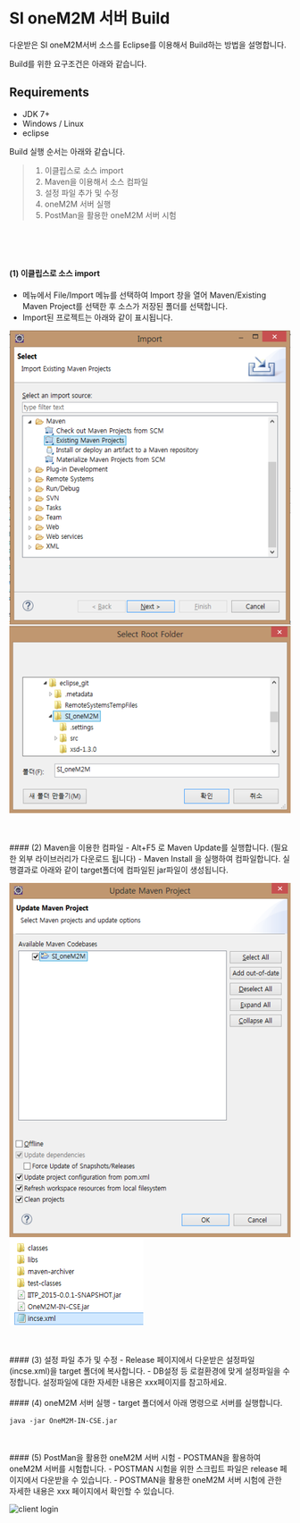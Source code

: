 # SI oneM2M 서버 Build

다운받은 SI oneM2M서버 소스를 Eclipse를 이용해서 Build하는 방법을 설명합니다.

Build를 위한 요구조건은 아래와 같습니다.

## Requirements
* JDK 7+ 
* Windows / Linux  
* eclipse
 
Build 실행 순서는 아래와 같습니다.

> 1. 이클립스로 소스 import
> 2. Maven을 이용해서 소스 컴파일
> 3. 설정 파일 추가 및 수정
> 4. oneM2M 서버 실행
> 5. PostMan을 활용한 oneM2M 서버 시험


<br>
<br>
<br>

#### (1) 이클립스로 소스 import
- 메뉴에서 File/Import 메뉴를 선택하여 Import 창을 열어  Maven/Existing Maven Project를 선택한 후 소스가 저장된 폴더를 선택합니다.
- Import된 프로젝트는 아래와 같이 표시됩니다.

![client login](./img/eclipse_import1.png)
<br>
![client login](./img/eclipse_import2.png)

<br>
<br>
#### (2) Maven을 이용한 컴파일
- Alt+F5 로 Maven Update를 실행합니다. (필요한 외부 라이브러리가 다운로드 됩니다)
- Maven Install 을 실행하여 컴파일합니다. 실행결과로 아래와 같이 target폴더에 컴파일된 jar파일이 생성됩니다.

![client login](./img/eclipse_mavenupdate.png)
<br>
![client login](./img/eclipse_targetdir.png)

<br>
<br>
#### (3) 설정 파일 추가 및 수정
- Release 페이지에서 다운받은 설정파일(incse.xml)을 target 폴더에 복사합니다.
- DB설정 등 로컬환경에 맞게 설정파일을 수정합니다. 설정파일에 대한 자세한 내용은 xxx페이지를 참고하세요.

<br>
<br>
#### (4) oneM2M 서버 실행
- target 폴더에서 아래 명령으로 서버를 실행합니다.

 ```
java -jar OneM2M-IN-CSE.jar

 ```

<br>
<br>
#### (5) PostMan을 활용한 oneM2M 서버 시험
- POSTMAN을 활용하여 oneM2M 서버를 시험합니다.
- POSTMAN 시험을 위한 스크립트 파일은 release 페이지에서 다운받을 수 있습니다.
- POSTMAN을 활용한 oneM2M 서버 시험에 관한 자세한 내용은 xxx 페이지에서 확인할 수 있습니다.

![client login](./img/postman1.png)


<br>
<br>
